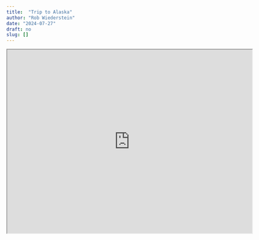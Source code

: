 ```yaml
---
title:  "Trip to Alaska"
author: "Rob Wiederstein"
date: "2024-07-27"
draft: no
slug: []
---
```



<iframe src="https://www.google.com/maps/d/edit?mid=1MlQ3FddAE2omXKjZCjg5tALNEufmNkY&usp=sharing" width="640" height="480"></iframe>